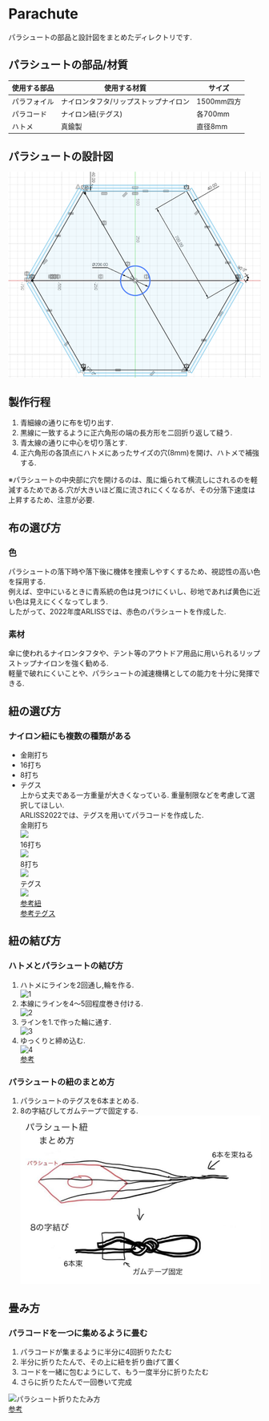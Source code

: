 # Parachute
パラシュートの部品と設計図をまとめたディレクトリです.

## パラシュートの部品/材質
|使用する部品|使用する材質|サイズ|
|----|-----|------|
|パラフォイル|ナイロンタフタ/リップストップナイロン|1500mm四方|
|パラコード|ナイロン紐(テグス)|各700mm|
|ハトメ|真鍮製|直径8mm|

## パラシュートの設計図
![parachute](./Images/parachute.png)

## 製作行程
1. 青細線の通りに布を切り出す.
2. 黒線に一致するように正六角形の端の長方形を二回折り返して縫う.
3. 青太線の通りに中心を切り落とす.
4. 正六角形の各頂点にハトメにあったサイズの穴(8mm)を開け、ハトメで補強する.  

※パラシュートの中央部に穴を開けるのは、風に煽られて横流しにされるのを軽減するためである.穴が大きいほど風に流されにくくなるが、その分落下速度は上昇するため、注意が必要.

## 布の選び方
### 色
パラシュートの落下時や落下後に機体を捜索しやすくするため、視認性の高い色を採用する.  
例えば、空中にいるときに青系統の色は見つけにくいし、砂地であれば黄色に近い色は見えにくくなってしまう.  
したがって、2022年度ARLISSでは、赤色のパラシュートを作成した.
### 素材
傘に使われるナイロンタフタや、テント等のアウトドア用品に用いられるリップストップナイロンを強く勧める.  
軽量で破れにくいことや、パラシュートの減速機構としての能力を十分に発揮できる.


## 紐の選び方
### ナイロン紐にも複数の種類がある
- 金剛打ち
- 16打ち
- 8打ち
- テグス  
上から丈夫である一方重量が大きくなっている.
重量制限などを考慮して選択してほしい.  
ARLISS2022では、テグスを用いてパラコードを作成した.  
    金剛打ち  
    <img src="https://www.taisei-mfg.co.jp/images/L/kongo.jpg" width="280">  
    16打ち  
    <img src="https://www.taisei-mfg.co.jp/images/L/16uti.jpg" width="280">  
    8打ち  
    <img src="https://www.taisei-mfg.co.jp/images/L/8uti.jpg" width="280">  
    テグス  
    <img src="https://tsuri-labo.jp/wp-content/uploads/2020/09/5d5b51001cd5a79c902deb703dee00a7-1536x1024.jpeg" width="280">  
    [参考紐](https://www.taisei-mfg.co.jp/lesson.html)  
    [参考テグス](https://tsuri-labo.jp/word/24268#google_vignette)
    
## 紐の結び方
### ハトメとパラシュートの結び方
1. ハトメにラインを2回通し,輪を作る.  
![1](https://www.seaguar.ne.jp/knot/parts/img/05_1.png)  
1. 本線にラインを4〜5回程度巻き付ける.  
![2](https://www.seaguar.ne.jp/knot/parts/img/05_2.png)  
1. ラインを1.で作った輪に通す.  
![3](https://www.seaguar.ne.jp/knot/parts/img/05_3.png)  
1. ゆっくりと締め込む.  
![4](https://www.seaguar.ne.jp/knot/parts/img/05_4.png)  
[参考](https://www.seaguar.ne.jp/knot/parts/parts_5.html)  
### パラシュートの紐のまとめ方
1. パラシュートのテグスを6本まとめる.  
1. 8の字結びしてガムテープで固定する.
![paracode](./Images/paracode.png)  

## 畳み方
### パラコードを一つに集めるように畳む
1. パラコードが集まるように半分に4回折りたたむ
2. 半分に折りたたんで、その上に紐を折り曲げて置く
3. コードを一緒に包むようにして、もう一度半分に折りたたむ
4. さらに折りたたんで一回巻いて完成  

![パラシュート折りたたみ方](https://livedoor.blogimg.jp/computer_club/imgs/5/9/59d1e3ee-s.png)  
[参考](http://joujaku-pc-club.blog.jp/archives/5920767.html)